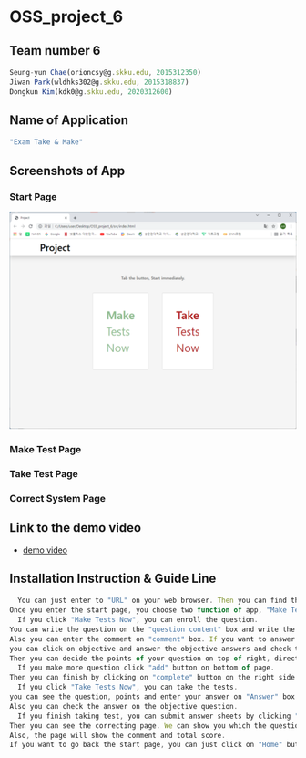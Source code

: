 # OSS_project_6

## Team number 6
```js
Seung-yun Chae(orioncsy@g.skku.edu, 2015312350)
Jiwan Park(wldhks302@g.skku.edu, 2015318837)
Dongkun Kim(kdk0@g.skku.edu, 2020312600)
```

## Name of Application

```js
"Exam Take & Make"
```

## Screenshots of App

### Start Page
![image](./image/start_page.png)

### Make Test Page

### Take Test Page

### Correct System Page


## Link to the demo video


- [demo video]()


## Installation Instruction & Guide Line

```js
  You can just enter to "URL" on your web browser. Then you can find the start page of our program.
Once you enter the start page, you choose two function of app, "Make Tests Now" or "Take Tests Now".
  If you click "Make Tests Now", you can enroll the question.
You can write the question on the "question content" box and write the answer on "answer" box.
Also you can enter the comment on "comment" box. If you want to answer as Objective.
you can click on objective and answer the objective answers and check the right answer.
Then you can decide the points of your question on top of right, directly or 2,3,4 points by option.
  If you make more question click "add" button on bottom of page.
Then you can finish by clicking on "complete" button on the right side of "add" button. Then you can come back on the start page.
  If you click "Take Tests Now", you can take the tests.
you can see the question, points and enter your answer on "Answer" box.
Also you can check the answer on the objective question.
  If you finish taking test, you can submit answer sheets by clicking "submit" button on the bottom of the page.
Then you can see the correcting page. We can show you which the question is correct or incorrect.
Also, the page will show the comment and total score.
If you want to go back the start page, you can just click on "Home" button on the bottom of the page. 
```



